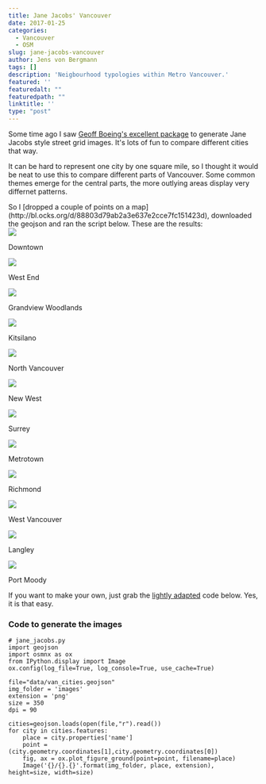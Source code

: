 ```yaml
---
title: Jane Jacobs' Vancouver
date: 2017-01-25
categories:
  - Vancouver
  - OSM
slug: jane-jacobs-vancouver
author: Jens von Bergmann
tags: []
description: 'Neigbourhood typologies within Metro Vancouver.'
featured: ''
featuredalt: ""
featuredpath: ""
linktitle: ''
type: "post"
---
```


Some time ago I saw [Geoff Boeing's excellent package](https://twitter.com/gboeing/status/816331801266262017)
to generate Jane Jacobs style street grid images. It's lots of fun to compare different cities that way.

It can be hard to represent one city by one square mile, so I thought it would be neat to use this
to compare different parts of Vancouver. Some common themes emerge for the central parts,
the more outlying areas display very differnet patterns.

<!-- more -->
<link rel="stylesheet" href="/css/custom.css">
So I [dropped a couple of points on a map](http://bl.ocks.org/d/88803d79ab2a3e637e2cce7fc151423d), downloaded
the geojson and ran the script below. These are the results:

<div class="jacobs"><img src="/images/jacobs/Downtown.png" ><p>Downtown</p></div>
<div class="jacobs"><img src="/images/jacobs/West%20End.png" ><p>West End</p></div>
<div class="jacobs"><img src="/images/jacobs/Grandview%20Woodlands.png" ><p>Grandview Woodlands</p></div>
<div class="jacobs"><img src="/images/jacobs/Kitsilano.png" ><p>Kitsilano</p></div>
<div class="jacobs"><img src="/images/jacobs/North%20Vancouver.png" ><p>North Vancouver</p></div>
<div class="jacobs"><img src="/images/jacobs/New%20West.png" ><p>New West</p></div>
<div class="jacobs"><img src="/images/jacobs/Surrey.png" ><p>Surrey</p></div>
<div class="jacobs"><img src="/images/jacobs/Metrotown.png" ><p>Metrotown</p></div>
<div class="jacobs"><img src="/images/jacobs/Richmond.png" ><p>Richmond</p></div>
<div class="jacobs"><img src="/images/jacobs/West%20Vancouver.png" ><p>West Vancouver</p></div>
<div class="jacobs"><img src="/images/jacobs/Langley.png" ><p>Langley</p></div>
<div class="jacobs"><img src="/images/jacobs/Port%20Moody.png" ><p>Port Moody</p></div>


If you want to make your own, just grab the [lightly adapted](https://github.com/gboeing/osmnx/blob/master/examples/09-example-figure-ground.ipynb) code below.
Yes, it is that easy.

### Code to generate the images

    # jane_jacobs.py
    import geojson
    import osmnx as ox
    from IPython.display import Image
    ox.config(log_file=True, log_console=True, use_cache=True)

    file="data/van_cities.geojson"
    img_folder = 'images'
    extension = 'png'
    size = 350
    dpi = 90

    cities=geojson.loads(open(file,"r").read())
    for city in cities.features:
        place = city.properties['name']
        point = (city.geometry.coordinates[1],city.geometry.coordinates[0])
        fig, ax = ox.plot_figure_ground(point=point, filename=place)
        Image('{}/{}.{}'.format(img_folder, place, extension), height=size, width=size)

